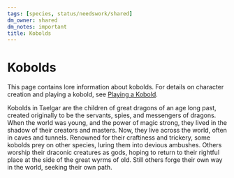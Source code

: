 ```yaml
---
tags: [species, status/needswork/shared]
dm_owner: shared
dm_notes: important
title: Kobolds
---
```

# Kobolds

This page contains lore information about kobolds. For details on character creation and playing a kobold, see [Playing a Kobold](<../mechanics/playing-a-kobold.md>). 

Kobolds in Taelgar are the children of great dragons of an age long past, created originally to be the servants, spies, and messengers of dragons. When the world was young, and the power of magic strong, they lived in the shadow of their creators and masters. Now, they live across the world, often in caves and tunnels. Renowned for their craftiness and trickery, some kobolds prey on other species, luring them into devious ambushes. Others worship their draconic creatures as gods, hoping to return to their rightful place at the side of the great wyrms of old. Still others forge their own way in the world, seeking their own path. 

